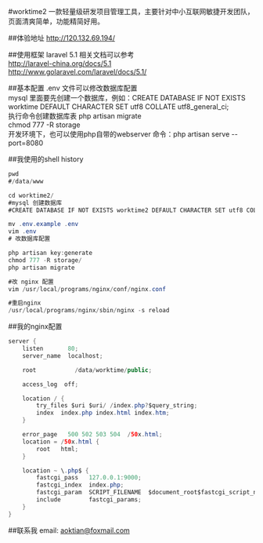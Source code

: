 #worktime2
一款轻量级研发项目管理工具，主要针对中小互联网敏捷开发团队，页面清爽简单，功能精简好用。

##体验地址
http://120.132.69.194/

##使用框架 laravel 5.1
相关文档可以参考<br>
http://laravel-china.org/docs/5.1<br>
http://www.golaravel.com/laravel/docs/5.1/<br>

##基本配置
.env 文件可以修改数据库配置<br>
mysql 里面要先创建一个数据库，例如：CREATE DATABASE IF NOT EXISTS worktime DEFAULT CHARACTER SET utf8 COLLATE utf8_general_ci;<br>
执行命令创建数据库表 php artisan migrate<br>
chmod 777 -R storage<br>
开发环境下，也可以使用php自带的webserver 命令：php artisan serve --port=8080<br>

##我使用的shell history
```Java
pwd
#/data/www

cd worktime2/
#mysql 创建数据库
#CREATE DATABASE IF NOT EXISTS worktime2 DEFAULT CHARACTER SET utf8 COLLATE utf8_general_ci;

mv .env.example .env
vim .env
# 改数据库配置

php artisan key:generate
chmod 777 -R storage/
php artisan migrate

#改 nginx 配置
vim /usr/local/programs/nginx/conf/nginx.conf

#重启nginx
/usr/local/programs/nginx/sbin/nginx -s reload

```

##我的nginx配置
```Java
server {
    listen       80;
    server_name  localhost;

    root           /data/worktime/public;

    access_log  off;

    location / {
        try_files $uri $uri/ /index.php?$query_string;
        index  index.php index.html index.htm;
    }

    error_page   500 502 503 504  /50x.html;
    location = /50x.html {
        root   html;
    }

    location ~ \.php$ {
        fastcgi_pass   127.0.0.1:9000;
        fastcgi_index  index.php;
        fastcgi_param  SCRIPT_FILENAME  $document_root$fastcgi_script_name;
        include        fastcgi_params;
    }
}
```

##联系我
email: aoktian@foxmail.com
